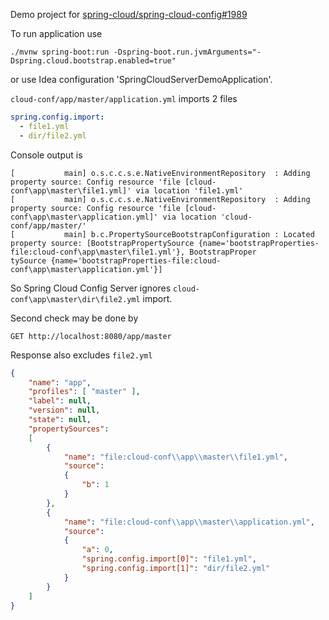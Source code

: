 Demo project for [spring-cloud/spring-cloud-config#1989](https://github.com/spring-cloud/spring-cloud-config/issues/1989)

To run application use
```shell
./mvnw spring-boot:run -Dspring-boot.run.jvmArguments="-Dspring.cloud.bootstrap.enabled=true"
```
or use Idea configuration 'SpringCloudServerDemoApplication'.

`cloud-conf/app/master/application.yml` imports 2 files
```yaml
spring.config.import:
  - file1.yml
  - dir/file2.yml
```
Console output is
```
[           main] o.s.c.c.s.e.NativeEnvironmentRepository  : Adding property source: Config resource 'file [cloud-conf\app\master\file1.yml]' via location 'file1.yml'
[           main] o.s.c.c.s.e.NativeEnvironmentRepository  : Adding property source: Config resource 'file [cloud-conf\app\master\application.yml]' via location 'cloud-conf/app/master/'
[           main] b.c.PropertySourceBootstrapConfiguration : Located property source: [BootstrapPropertySource {name='bootstrapProperties-file:cloud-conf\app\master\file1.yml'}, BootstrapProper
tySource {name='bootstrapProperties-file:cloud-conf\app\master\application.yml'}]
```
So Spring Cloud Config Server ignores `cloud-conf\app\master\dir\file2.yml` import.

Second check may be done by
```
GET http://localhost:8080/app/master
```
Response also excludes `file2.yml`
```json
{
    "name": "app",
    "profiles": [ "master" ],
    "label": null,
    "version": null,
    "state": null,
    "propertySources":
    [
        {
            "name": "file:cloud-conf\\app\\master\\file1.yml",
            "source":
            {
                "b": 1
            }
        },
        {
            "name": "file:cloud-conf\\app\\master\\application.yml",
            "source":
            {
                "a": 0,
                "spring.config.import[0]": "file1.yml",
                "spring.config.import[1]": "dir/file2.yml"
            }
        }
    ]
}
```
